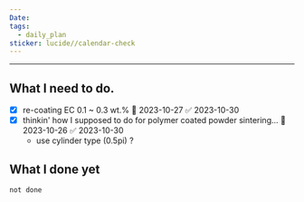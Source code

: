 ```yaml
---
Date: 
tags:
  - daily_plan
sticker: lucide//calendar-check
---
```

---
## What I need to do.

- [x] re-coating EC 0.1 ~ 0.3 wt.% 📅 2023-10-27 ✅ 2023-10-30
- [x] thinkin' how I supposed to do for polymer coated powder sintering... 📅 2023-10-26 ✅ 2023-10-30
	- use cylinder type (0.5pi) ?



## What I done yet
```tasks
not done
```
